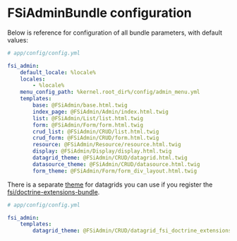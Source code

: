 # FSiAdminBundle configuration

Below is reference for configuration of all bundle parameters, with default values:

```yml
# app/config/config.yml

fsi_admin:
    default_locale: %locale%
    locales:
        - %locale%
    menu_config_path: %kernel.root_dir%/config/admin_menu.yml
    templates:
        base: @FSiAdmin/base.html.twig
        index_page: @FSiAdmin/Admin/index.html.twig
        list: @FSiAdmin/List/list.html.twig
        form: @FSiAdmin/Form/form.html.twig
        crud_list: @FSiAdmin/CRUD/list.html.twig
        crud_form: @FSiAdmin/CRUD/form.html.twig
        resource: @FSiAdmin/Resource/resource.html.twig
        display: @FSiAdmin/Display/display.html.twig
        datagrid_theme: @FSiAdmin/CRUD/datagrid.html.twig
        datasource_theme: @FSiAdmin/CRUD/datasource.html.twig
        form_theme: @FSiAdmin/Form/form_div_layout.html.twig
```

There is a separate [theme](../views/CRUD/datagrid_fsi_doctrine_extensions.html.twig) for datagrids you can use if
you register the [fsi/doctrine-extensions-bundle](https://github.com/fsi-open/doctrine-extensions-bundle).

```yml
# app/config/config.yml

fsi_admin:
    templates:
        datagrid_theme: @FSiAdmin/CRUD/datagrid_fsi_doctrine_extensions.html.twig
```
